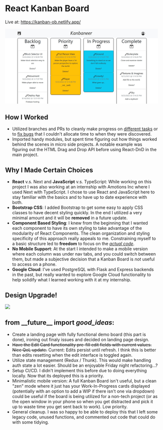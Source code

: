 # React Kanban Board
Live at: https://kanban-ob.netlify.app/


![Project in use](./public/mc-kanban-progress.jpg)

## How I Worked
- Utilized branches and PRs to cleanly make progress on [different tasks](https://github.com/ObiBaratt/kanban-board/pull/4) or to [fix bugs](https://github.com/ObiBaratt/kanban-board/pull/6) that I couldn't allocate time to when they were discovered.
- Imported handy modules, but spent time figuring out how things worked behind the scenes in micro side projects. A notable example was figuring out the HTML Drag and Drop API before using React-DnD in the main project.

## Why I Made Certain Choices
- **React** v.s. Next and **JavaScript** v.s. TypeScript: While working on this project I was also working at an internship with Amotions Inc where I used Next with TypeScript. I chose to use React and JavaScript here to stay familiar with the basics and to have up to date experience with both.
- **Bootstrap CSS**: I added Bootstrap to get some easy to apply CSS classes to have decent styling quickly. In the end I utilized a very minimal amount and it will be **removed** in a future update.
- **Component Based Styling**: I knew from the beginning that I wanted each component to have its own styling to take advantage of the modularity of React Components. The clean organization and styling specificity of this approach really appeals to me. Constraining myself to a basic structure led to **freedom** to focus on the [*actual code*](https://github.com/ObiBaratt/kanban-board/tree/main/src/components).
- **No Mobile Support**: At the start I intended to make a mobile version where each column was under nav tabs, and you could switch between them, but made a subjective decision that a Kanban Board is *not* useful to access on a phone.
- **Google Cloud**: I've used PostgreSQL with Flask and Express backends in the past, but really wanted to explore Google Cloud functionality to help solidify what I learned working with it at my internship.

## Design Upgrade!
<img src="https://lh3.googleusercontent.com/4zGvMDpqUV3DU1Gab7_AkEXBr_ZeYpnYzKvPoQPIEp6EQoEV4Mx72xdqhhbXdgT3Dou3HDcryqgNp-yZO5G9aZsGMrqe2blTqcKH8OYUfXpcNS67o3HLHvr6tOUCzCfEOhyPFd5XIrMPf-6jFZFVNPwRhhiiX3oIFWuzz9_L0Oe0Se5bNKSo9woEGbJc1U8pvKv0TWgBIrasrq8GaZiIoHmRiSwdC0gtYVYc_0EKbTJQZ3u4nxvmmp5WETJQkBUdjovB1OFaz77WH6ZmyCv4ZSLELVrpr3qYVafrzJJ4y5QmRwCY8gavjlLsCrVtbnYg2ptaaEgeorEKLpeoIhOOiJiTH-LuZ7yF6P3d_RhYUbWVBzBnlWWB3sRjTzmUsERnlT_r4qXH22pgIXwT8JeO8GNZPP8FU252guNur8i6yNWcM9_ICteHc600qIncBj6TUURpOdyWiROGmb__9x8qAakHaWsk8PBldDu0WUZRk4o1cbmt7XrB_vkXplBYyAPXLHWVUR2BWvR2-PNlM0tHLFj0bDLfY5QAK6st3QJ70xqT3aYId2u6tz2zV6gGnahji_0AfY_1eqnWMivkPIRrssSLlsuGess1nTIf2mLhQ2qEnFpQ0qHM9iN5hP9JFGm_L5p3ZWOZwVhM5d0Ehm3oChUOyj3p6sB1aMrV7bybj_CweDNfK0hW4nP2P8ySUcUYsZ0M1zzaJ3sPGhMe_VcRI0kGBFRz9IN_djdMMxI_iTMMj8LeOk3Rbvkw6a0PrSz-4kj_zh8rdNO5LzDNm2MXz87TOisEBADneRzVkX4joKiByNYKsdmWwdOlux8uCHGt36GwNNcW31Aet5h2istetkTI9lgTGNvdDCwdxOvZAwUNKwFjaOSOk9ItcPzHiQShn9ZbMXJxuhrwL3w7DlcZrqx63z-hanXOXBQybRgP6QyKm4DJrbis-2uMmiuUs3slaynn_xNZPzb2IZPjlh-1xJlSmG3cERtK1HEQF-WBe6Grt3rsYNWjOFg=w1307-h924-no?authuser=2">

## from \_\_future\_\_ import *good_ideas*:
- Create a landing page with fully functional demo board (this part is done), ironing out finaly issues and decided on landing page design.
- ~~Have the Edit Card functionality pre-fill edit fields with current values. Nice QoL update.~~ Current: Edits persist until refresh. I think this is better than edits resetting when the edit interface is toggled again.
- Utilize state management (Redux / Thunk). This would make handling auth state a lot easier. Should be an enjoyable Friday night refactoring...?
- Setup CI/CD. I didn't implement this before due to doing everything locally. Now that its deployed this is a priority.
- Minimalistic mobile version: A full Kanban Board isn't useful, but a clean "zen" mode where it just has your Work-In-Progress cards displayed (potentially with an option to add a WIP if there isn't one via dropdown) could be useful if the board is being utilized for a non-tech project (or as the open window in your phone so when you get distracted and pick it up to waste time you get sent back to work). Low priority.
- General cleanup. I was so happy to be able to deploy this that I left some legacy code, unused functions, and commented out code that could do with some tidying.
